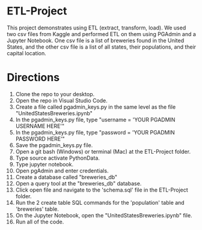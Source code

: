 # ETL-Project
This project demonstrates using ETL (extract, transform, load). We used two csv files from Kaggle and performed ETL on them using PGAdmin and a Jupyter Notebook. One csv file is a list of breweries found in the United States, and the other csv file is a list of all states, their populations, and their capital location.

# Directions

1. Clone the repo to your desktop.
1. Open the repo in Visual Studio Code.
1. Create a file called pgadmin_keys.py in the same level as the file "UnitedStatesBreweries.ipynb"
1. In the pgadmin_keys.py file, type "username = 'YOUR PGADMIN USERNAME HERE'"
1. In the pgadmin_keys.py file, type "password = 'YOUR PGADMIN PASSWORD HERE'"
1. Save the pgadmin_keys.py file.
1. Open a git bash (Windows) or terminal (Mac) at the ETL-Project folder.
1. Type source activate PythonData.
1. Type jupyter notebook.
1. Open pgAdmin and enter credentials.
1. Create a database called "breweries_db"
1. Open a query tool at the "breweries_db" database.
1. Click open file and navigate to the 'schema.sql' file in the ETL-Project folder.
1. Run the 2 create table SQL commands for the 'population' table and 'breweries' table.
1. On the Jupyter Notebook, open the "UnitedStatesBreweries.ipynb" file.
1. Run all of the code.